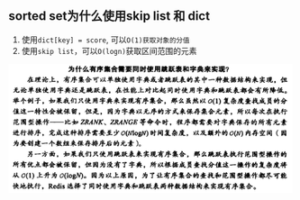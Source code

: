 ## sorted set为什么使用skip list 和 dict
1. 使用`dict[key] = score`, 可以`O(1)获取对象的分值`
2. 使用`skip list`，可以`O(logn)`获取区间范围的元素

![sorted set为什么使用skip list 和 dict](./sortedset.png)